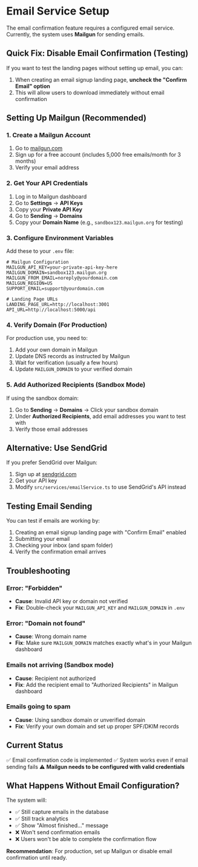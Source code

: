 # Email Service Setup

The email confirmation feature requires a configured email service. Currently, the system uses **Mailgun** for sending emails.

## Quick Fix: Disable Email Confirmation (Testing)

If you want to test the landing pages without setting up email, you can:

1. When creating an email signup landing page, **uncheck the "Confirm Email" option**
2. This will allow users to download immediately without email confirmation

## Setting Up Mailgun (Recommended)

### 1. Create a Mailgun Account

1. Go to [mailgun.com](https://www.mailgun.com)
2. Sign up for a free account (includes 5,000 free emails/month for 3 months)
3. Verify your email address

### 2. Get Your API Credentials

1. Log in to Mailgun dashboard
2. Go to **Settings** → **API Keys**
3. Copy your **Private API Key**
4. Go to **Sending** → **Domains**
5. Copy your **Domain Name** (e.g., `sandbox123.mailgun.org` for testing)

### 3. Configure Environment Variables

Add these to your `.env` file:

```env
# Mailgun Configuration
MAILGUN_API_KEY=your-private-api-key-here
MAILGUN_DOMAIN=sandbox123.mailgun.org
MAILGUN_FROM_EMAIL=noreply@yourdomain.com
MAILGUN_REGION=US
SUPPORT_EMAIL=support@yourdomain.com

# Landing Page URLs
LANDING_PAGE_URL=http://localhost:3001
API_URL=http://localhost:5000/api
```

### 4. Verify Domain (For Production)

For production use, you need to:

1. Add your own domain in Mailgun
2. Update DNS records as instructed by Mailgun
3. Wait for verification (usually a few hours)
4. Update `MAILGUN_DOMAIN` to your verified domain

### 5. Add Authorized Recipients (Sandbox Mode)

If using the sandbox domain:

1. Go to **Sending** → **Domains** → Click your sandbox domain
2. Under **Authorized Recipients**, add email addresses you want to test with
3. Verify those email addresses

## Alternative: Use SendGrid

If you prefer SendGrid over Mailgun:

1. Sign up at [sendgrid.com](https://sendgrid.com)
2. Get your API key
3. Modify `src/services/emailService.ts` to use SendGrid's API instead

## Testing Email Sending

You can test if emails are working by:

1. Creating an email signup landing page with "Confirm Email" enabled
2. Submitting your email
3. Checking your inbox (and spam folder)
4. Verify the confirmation email arrives

## Troubleshooting

### Error: "Forbidden"

- **Cause**: Invalid API key or domain not verified
- **Fix**: Double-check your `MAILGUN_API_KEY` and `MAILGUN_DOMAIN` in `.env`

### Error: "Domain not found"

- **Cause**: Wrong domain name
- **Fix**: Make sure `MAILGUN_DOMAIN` matches exactly what's in your Mailgun dashboard

### Emails not arriving (Sandbox mode)

- **Cause**: Recipient not authorized
- **Fix**: Add the recipient email to "Authorized Recipients" in Mailgun dashboard

### Emails going to spam

- **Cause**: Using sandbox domain or unverified domain
- **Fix**: Verify your own domain and set up proper SPF/DKIM records

## Current Status

✅ Email confirmation code is implemented
✅ System works even if email sending fails
⚠️ **Mailgun needs to be configured with valid credentials**

## What Happens Without Email Configuration?

The system will:

- ✅ Still capture emails in the database
- ✅ Still track analytics
- ✅ Show "Almost finished..." message
- ❌ Won't send confirmation emails
- ❌ Users won't be able to complete the confirmation flow

**Recommendation**: For production, set up Mailgun or disable email confirmation until ready.
